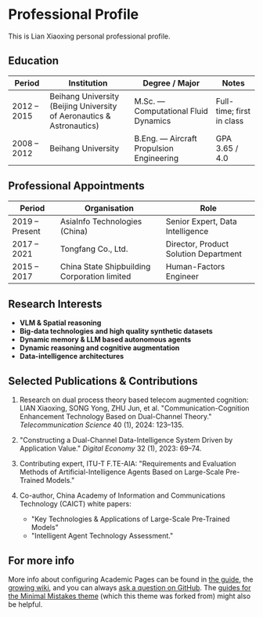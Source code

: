 

# Professional Profile
This is Lian Xiaoxing personal professional profile.
## Education

| Period | Institution | Degree / Major | Notes |
|--------|------------|----------------|-------|
| 2012 – 2015 | Beihang University<br>(Beijing University of Aeronautics & Astronautics) | M.Sc. — Computational Fluid Dynamics | Full-time; first in class |
| 2008 – 2012 | Beihang University | B.Eng. — Aircraft Propulsion Engineering | GPA 3.65 / 4.0 |

## Professional Appointments

| Period | Organisation | Role |
|--------|-------------|------|
| 2019 – Present | AsiaInfo Technologies (China) | Senior Expert, Data Intelligence |
| 2017 – 2021 | Tongfang Co., Ltd. | Director, Product Solution Department |
| 2015 – 2017 | China State Shipbuilding Corporation limited | Human-Factors Engineer |

## Research Interests

- **VLM & Spatial reasoning**
- **Big-data technologies and high quality synthetic datasets**
- **Dynamic memory & LLM based autonomous agents**
- **Dynamic reasoning and cognitive augmentation**
- **Data-intelligence architectures**

## Selected Publications & Contributions

1. Research on dual process theory based telecom augmented cognition: LIAN Xiaoxing, SONG Yong, ZHU Jun, et al. "Communication-Cognition Enhancement Technology Based on Dual-Channel Theory." *Telecommunication Science* 40 (1), 2024: 123–135.

2. "Constructing a Dual-Channel Data-Intelligence System Driven by Application Value." *Digital Economy* 32 (1), 2023: 69–74.

3. Contributing expert, ITU-T F.TE-AIA: "Requirements and Evaluation Methods of Artificial-Intelligence Agents Based on Large-Scale Pre-Trained Models."

4. Co-author, China Academy of Information and Communications Technology (CAICT) white papers:
   - "Key Technologies & Applications of Large-Scale Pre-Trained Models"
   - "Intelligent Agent Technology Assessment."


For more info
------
More info about configuring Academic Pages can be found in [the guide](https://academicpages.github.io/markdown/), the [growing wiki](https://github.com/academicpages/academicpages.github.io/wiki), and you can always [ask a question on GitHub](https://github.com/academicpages/academicpages.github.io/discussions). The [guides for the Minimal Mistakes theme](https://mmistakes.github.io/minimal-mistakes/docs/configuration/) (which this theme was forked from) might also be helpful.

